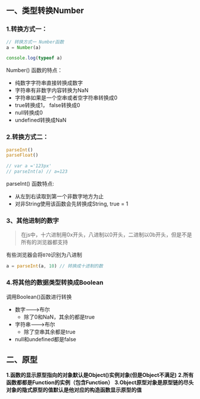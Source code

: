 ## 一、类型转换Number

### 1.转换方式一：

```js
// 转换方式一 Number函数 
a = Number(a)

console.log(typeof a)
```

Number() 函数的特点： 

- 纯数字字符串直接转换成数字
- 字符串有非数字内容转换为NaN
- 字符串如果是一个空串或者空字符串转换成0
- true转换成1， false转换成0
- null转换成0
- undefined转换成NaN

### 2.转换方式二：

```js
parseInt() 
parseFloat()

// var a ='123px'
// parseInt(a) // a=123
```

parseInt() 函数特点: 

- 从左到右读取到第一个非数字地方为止
- 对非String使用该函数会先转换成String, true = 1

### 3、其他进制的数字

> 在js中，十六进制用0x开头，八进制以0开头，二进制以0b开头，但是不是所有的浏览器都支持

有些浏览器会将`070`识别为八进制

```js
a = parseInt(a, 10) // 转换成十进制的数
```

### 4.将其他的数据类型转换成Boolean

调用Boolean()函数进行转换

- 数字--->布尔
  - 除了0和NaN，其余的都是true
- 字符串--->布尔
  - 除了空串其余都是true
- null和undefined都是false



## 二、原型

**1.函数的显示原型指向的对象默认是Object()实例对象(但是Object不满足)**
**2.所有函数都都是Function的实例（包含Function）**
**3.Object原型对象是原型链的尽头**
**对象的隐式原型的值默认是他对应的构造函数显示原型的值**


